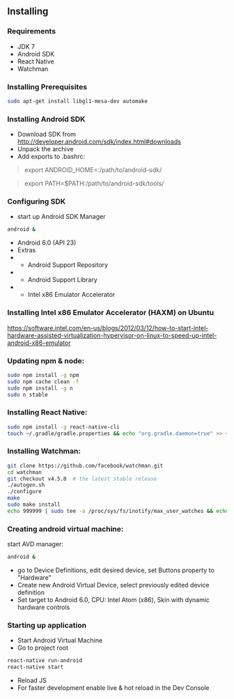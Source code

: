 Installing
----------------------

### Requirements
- JDK 7
- Android SDK
- React Native
- Watchman


### Installing Prerequisites
```sh
sudo apt-get install libgl1-mesa-dev automake
```

### Installing Android SDK
- Download SDK from http://developer.android.com/sdk/index.html#downloads
- Unpack the archive
- Add exports to .bashrc:
> export ANDROID_HOME=:/path/to/android-sdk/

> export PATH=$PATH:/path/to/android-sdk/tools/


### Configuring SDK
+ start up Android SDK Manager
```sh
android &
```
- Android 6.0 (API 23)
- Extras
- - Android Support Repository
- - Android Support Library
- - Intel x86 Emulator Accelerator


### Installing Intel x86 Emulator Accelerator (HAXM) on Ubuntu
https://software.intel.com/en-us/blogs/2012/03/12/how-to-start-intel-hardware-assisted-virtualization-hypervisor-on-linux-to-speed-up-intel-android-x86-emulator


### Updating npm & node:
```sh
sudo npm install -g npm
sudo npm cache clean -f
sudo npm install -g n
sudo n stable
```


### Installing React Native:
```sh
sudo npm install -g react-native-cli
touch ~/.gradle/gradle.properties && echo "org.gradle.daemon=true" >> ~/.gradle/gradle.properties
```


### Installing Watchman:
```sh
git clone https://github.com/facebook/watchman.git
cd watchman
git checkout v4.5.0  # the latest stable release
./autogen.sh
./configure
make
sudo make install
echo 999999 | sudo tee -a /proc/sys/fs/inotify/max_user_watches && echo 999999 | sudo tee -a /proc/sys/fs/inotify/max_queued_events && echo 999999 | sudo tee -a /proc/sys/fs/inotify/max_user_instances && watchman shutdown-server
```


### Creating android virtual machine:
start AVD manager: 
```sh
android &
```
- go to Device Definitions, edit desired device, set Buttons property to "Hardware"
- Create new Android Virtual Device, select previously edited device definition
- Set target to Android 6.0, CPU: Intel Atom (x86), Skin with dynamic hardware controls


### Starting up application
- Start Android Virtual Machine
- Go to project root
```sh
react-native run-android
react-native start
```
- Reload JS
- For faster development enable live & hot reload in the Dev Console
